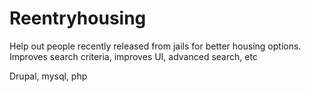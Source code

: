 # Reentryhousing

Help out people recently released from jails for better housing options.
Improves search criteria, improves UI, advanced search, etc

Drupal, mysql, php